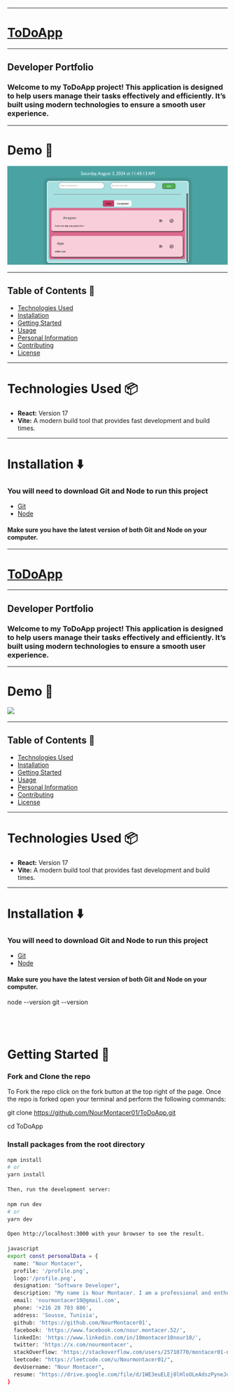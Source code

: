 
---

# [ToDoApp](https://github.com/NourMontacer01/ToDoApp)

---

## Developer Portfolio

### Welcome to my ToDoApp project! This application is designed to help users manage their tasks effectively and efficiently. It’s built using modern technologies to ensure a smooth user experience.

---

# Demo :movie_camera:

![](./public/capture.png)

---

## Table of Contents :scroll:

- [Technologies Used](#technologies-used-package)
- [Installation](#installation-arrow_down)
- [Getting Started](#getting-started-dart)
- [Usage](#usage-joystick)
- [Personal Information](#personal-information)
- [Contributing](#contributing)
- [License](#license)

---

# Technologies Used :package:

- **React:** Version 17
- **Vite:** A modern build tool that provides fast development and build times.

---

# Installation :arrow_down:

### You will need to download Git and Node to run this project

- [Git](https://git-scm.com/downloads)
- [Node](https://nodejs.org/en/download/)

#### Make sure you have the latest version of both Git and Node on your computer.


---

# [ToDoApp](https://github.com/NourMontacer01/ToDoApp)

---

## Developer Portfolio

### Welcome to my ToDoApp project! This application is designed to help users manage their tasks effectively and efficiently. It’s built using modern technologies to ensure a smooth user experience.

---

# Demo :movie_camera:

![](./public/image/capture.png)

---

## Table of Contents :scroll:

- [Technologies Used](#technologies-used-package)
- [Installation](#installation-arrow_down)
- [Getting Started](#getting-started-dart)
- [Usage](#usage-joystick)
- [Personal Information](#personal-information)
- [Contributing](#contributing)
- [License](#license)

---

# Technologies Used :package:

- **React:** Version 17
- **Vite:** A modern build tool that provides fast development and build times.

---

# Installation :arrow_down:

### You will need to download Git and Node to run this project

- [Git](https://git-scm.com/downloads)
- [Node](https://nodejs.org/en/download/)

#### Make sure you have the latest version of both Git and Node on your computer.

node --version
git --version

## <br />

# Getting Started :dart:

### Fork and Clone the repo

To Fork the repo click on the fork button at the top right of the page. Once the repo is forked open your terminal and perform the following commands:

git clone https://github.com/NourMontacer01/ToDoApp.git

cd ToDoApp


### Install packages from the root directory

```bash
npm install
# or
yarn install

Then, run the development server:

npm run dev
# or
yarn dev

Open http://localhost:3000 with your browser to see the result.

javascript
export const personalData = {
  name: "Nour Montacer",
  profile: '/profile.png',
  logo:'/profile.png',
  designation: "Software Developer",
  description: "My name is Nour Montacer. I am a professional and enthusiastic programmer in my daily life. I am a quick learner with a self-learning attitude. I love to learn and explore new technologies and am passionate about problem-solving. I love almost all the stacks of web application development and love to make the web more open to the world. My core skill is based on JavaScript and I love to do most of the things using JavaScript. I am available for any kind of job opportunity that suits my skills and interests.",
  email: 'nourmontacer10@gmail.com',
  phone: '+216 28 703 886',
  address: 'Sousse, Tunisia',
  github: 'https://github.com/NourMontacer01',
  facebook: 'https://www.facebook.com/nour.montacer.52/',
  linkedIn: 'https://www.linkedin.com/in/10montacer10nour10/',
  twitter: 'https://x.com/nourmontacer',
  stackOverflow: 'https://stackoverflow.com/users/25710770/montacer01-nour',
  leetcode: "https://leetcode.com/u/Nourmontacer01/",
  devUsername: "Nour Montacer",
  resume: "https://drive.google.com/file/d/1WE3euELEj8lHloOLeAdszPyneJuy1eYX/view?usp=drive_open"
}
